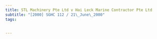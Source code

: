 ```yaml
---
title: STL Machinery Pte Ltd v Hai Leck Marine Contractor Pte Ltd 
subtitle: "[2000] SGHC 112 / 21\_June\_2000"
tags:


---
```


